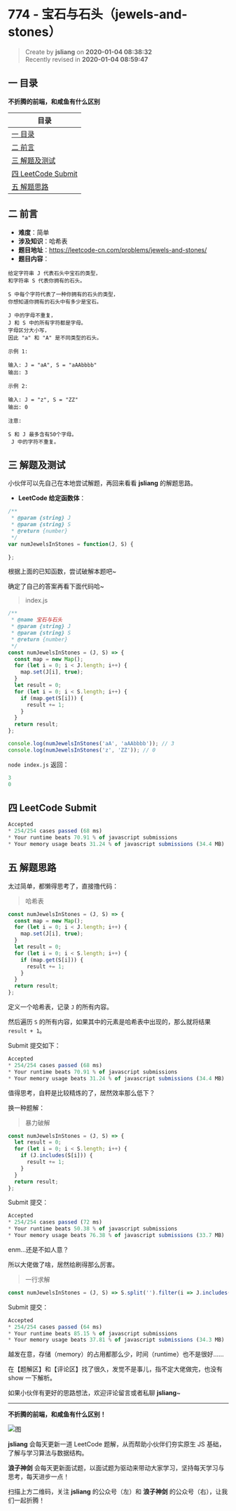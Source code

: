 774 - 宝石与石头（jewels-and-stones）
===

> Create by **jsliang** on **2020-01-04 08:38:32**  
> Recently revised in **2020-01-04 08:59:47**

## 一 目录

**不折腾的前端，和咸鱼有什么区别**

| 目录 |
| --- | 
| [一 目录](#chapter-one) | 
| [二 前言](#chapter-two) |
| [三 解题及测试](#chapter-three) |
| [四 LeetCode Submit](#chapter-four) |
| [五 解题思路](#chapter-five) |

## 二 前言



* **难度**：简单
* **涉及知识**：哈希表
* **题目地址**：https://leetcode-cn.com/problems/jewels-and-stones/
* **题目内容**：

```
给定字符串 J 代表石头中宝石的类型，
和字符串 S 代表你拥有的石头。

S 中每个字符代表了一种你拥有的石头的类型，
你想知道你拥有的石头中有多少是宝石。

J 中的字母不重复，
J 和 S 中的所有字符都是字母。
字母区分大小写，
因此 "a" 和 "A" 是不同类型的石头。

示例 1:

输入: J = "aA", S = "aAAbbbb"
输出: 3

示例 2:

输入: J = "z", S = "ZZ"
输出: 0

注意:

S 和 J 最多含有50个字母。
 J 中的字符不重复。
```

## 三 解题及测试



小伙伴可以先自己在本地尝试解题，再回来看看 **jsliang** 的解题思路。

* **LeetCode 给定函数体**：

```js
/**
 * @param {string} J
 * @param {string} S
 * @return {number}
 */
var numJewelsInStones = function(J, S) {
    
};
```

根据上面的已知函数，尝试破解本题吧~

确定了自己的答案再看下面代码哈~

> index.js

```js
/**
 * @name 宝石与石头
 * @param {string} J
 * @param {string} S
 * @return {number}
 */
const numJewelsInStones = (J, S) => {
  const map = new Map();
  for (let i = 0; i < J.length; i++) {
    map.set(J[i], true);
  }
  let result = 0;
  for (let i = 0; i < S.length; i++) {
    if (map.get(S[i])) {
      result += 1;
    }
  }
  return result;
};

console.log(numJewelsInStones('aA', 'aAAbbbb')); // 3
console.log(numJewelsInStones('z', 'ZZ')); // 0
```

`node index.js` 返回：

```js
3
0
```

## 四 LeetCode Submit



```js
Accepted
* 254/254 cases passed (68 ms)
* Your runtime beats 70.91 % of javascript submissions
* Your memory usage beats 31.24 % of javascript submissions (34.4 MB)
```

## 五 解题思路



太过简单，都懒得思考了，直接撸代码：

> 哈希表

```js
const numJewelsInStones = (J, S) => {
  const map = new Map();
  for (let i = 0; i < J.length; i++) {
    map.set(J[i], true);
  }
  let result = 0;
  for (let i = 0; i < S.length; i++) {
    if (map.get(S[i])) {
      result += 1;
    }
  }
  return result;
};
```

定义一个哈希表，记录 `J` 的所有内容。

然后遍历 `S` 的所有内容，如果其中的元素是哈希表中出现的，那么就将结果 `result + 1`。

Submit 提交如下：

```js
Accepted
* 254/254 cases passed (68 ms)
* Your runtime beats 70.91 % of javascript submissions
* Your memory usage beats 31.24 % of javascript submissions (34.4 MB)
```

值得思考，自秤是比较精炼的了，居然效率那么低下？

换一种题解：

> 暴力破解

```js
const numJewelsInStones = (J, S) => {
  let result = 0;
  for (let i = 0; i < S.length; i++) {
    if (J.includes(S[i])) {
      result += 1;
    }
  }
  return result;
};
```

Submit 提交：

```js
Accepted
* 254/254 cases passed (72 ms)
* Your runtime beats 50.38 % of javascript submissions
* Your memory usage beats 76.38 % of javascript submissions (33.7 MB)
```

enm...还是不如人意？

所以大佬做了啥，居然给刷得那么厉害。

> 一行求解

```js
const numJewelsInStones = (J, S) => S.split('').filter(i => J.includes(i)).length;
```

Submit 提交：

```js
Accepted
* 254/254 cases passed (64 ms)
* Your runtime beats 85.15 % of javascript submissions
* Your memory usage beats 37.81 % of javascript submissions (34.3 MB)
```

越发在意，存储（memory）的占用都那么少，时间（runtime）也不是很好……

在【题解区】和【评论区】找了很久，发觉不是事儿，指不定大佬做完，也没有 show 一下解析。

如果小伙伴有更好的思路想法，欢迎评论留言或者私聊 **jsliang**~

---

**不折腾的前端，和咸鱼有什么区别！**

![图](../../../public-repertory/img/z-index-small.png)

**jsliang** 会每天更新一道 LeetCode 题解，从而帮助小伙伴们夯实原生 JS 基础，了解与学习算法与数据结构。

**浪子神剑** 会每天更新面试题，以面试题为驱动来带动大家学习，坚持每天学习与思考，每天进步一点！

扫描上方二维码，关注 **jsliang** 的公众号（左）和 **浪子神剑** 的公众号（右），让我们一起折腾！

